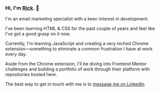 ### Hi, I'm [Rick](https://www.linkedin.com/in/rick-d-johnston/). 👋

I'm an email marketing specialist with a keen interest in development.

I've been learning HTML & CSS for the past couple of years and feel like I've got a good grasp on it now.

Currently, I'm learning JavaScript and creating a very niched Chrome extension—something to eliminate a common frustration I have at work every day.

Aside from the Chrome extension, I'll be diving into Frontend Mentor challenges and building a portfolio of work through their platform with repositories hosted here.

The best way to get in touch with me is to [message me on LinkedIn](https://www.linkedin.com/in/rick-d-johnston/).

<!--
**rdjxyz/rdjxyz** is a ✨ _special_ ✨ repository because its `README.md` (this file) appears on your GitHub profile.

Here are some ideas to get you started:

- 🔭 I’m currently working on ...
- 🌱 I’m currently learning ...
- 👯 I’m looking to collaborate on ...
- 🤔 I’m looking for help with ...
- 💬 Ask me about ...
- 📫 How to reach me: ...
- 😄 Pronouns: ...
- ⚡ Fun fact: ...
-->
